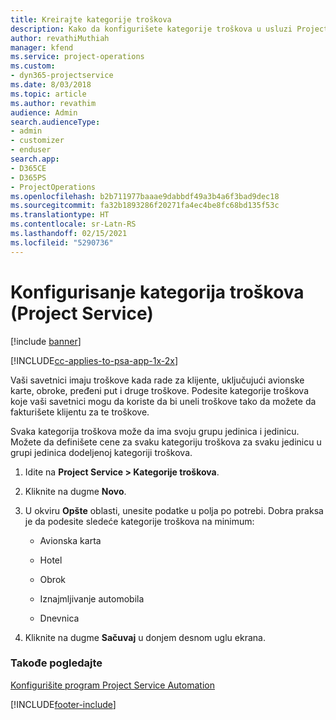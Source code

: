 ```yaml
---
title: Kreirajte kategorije troškova
description: Kako da konfigurišete kategorije troškova u usluzi Project Service
author: revathiMuthiah
manager: kfend
ms.service: project-operations
ms.custom:
- dyn365-projectservice
ms.date: 8/03/2018
ms.topic: article
ms.author: revathim
audience: Admin
search.audienceType:
- admin
- customizer
- enduser
search.app:
- D365CE
- D365PS
- ProjectOperations
ms.openlocfilehash: b2b711977baaae9dabbdf49a3b4a6f3bad9dec18
ms.sourcegitcommit: fa32b1893286f20271fa4ec4be8fc68bd135f53c
ms.translationtype: HT
ms.contentlocale: sr-Latn-RS
ms.lasthandoff: 02/15/2021
ms.locfileid: "5290736"
---
```

# <a name="configure-expense-categories-project-service"></a>Konfigurisanje kategorija troškova (Project Service)

[!include [banner](../includes/psa-now-project-operations.md)]

[!INCLUDE[cc-applies-to-psa-app-1x-2x](../includes/cc-applies-to-psa-app-1x-2x.md)]

Vaši savetnici imaju troškove kada rade za klijente, uključujući avionske karte, obroke, pređeni put i druge troškove. Podesite kategorije troškova koje vaši savetnici mogu da koriste da bi uneli troškove tako da možete da fakturišete klijentu za te troškove.  
  
Svaka kategorija troškova može da ima svoju grupu jedinica i jedinicu. Možete da definišete cene za svaku kategoriju troškova za svaku jedinicu u grupi jedinica dodeljenoj kategoriji troškova.  
  
1.  Idite na **Project Service > Kategorije troškova**.  
  
2.  Kliknite na dugme **Novo**.  
  
3.  U okviru **Opšte** oblasti, unesite podatke u polja po potrebi. Dobra praksa je da podesite sledeće kategorije troškova na minimum:  
  
    -   Avionska karta  
  
    -   Hotel  
  
    -   Obrok  
  
    -   Iznajmljivanje automobila  
  
    -   Dnevnica  
  
4.  Kliknite na dugme **Sačuvaj** u donjem desnom uglu ekrana.  
  
### <a name="see-also"></a>Takođe pogledajte  
 [Konfigurišite program Project Service Automation](../psa/configure.md)


[!INCLUDE[footer-include](../includes/footer-banner.md)]